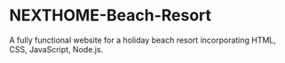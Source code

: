 # NEXTHOME-Beach-Resort
A fully functional website for a holiday beach resort incorporating HTML, CSS, JavaScript, Node.js. 
